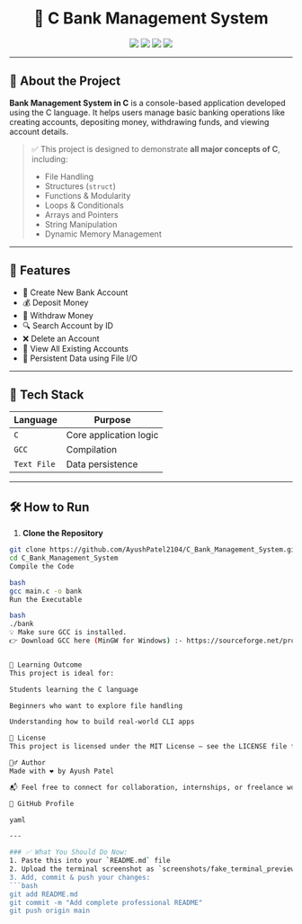 <h1 align="center">🏦 C Bank Management System</h1>

<p align="center">
  <img src="https://img.shields.io/badge/C-language-blue?style=flat-square" />
  <img src="https://img.shields.io/github/languages/code-size/AyushPatel2104/C_Bank_Management_System?style=flat-square" />
  <img src="https://img.shields.io/github/last-commit/AyushPatel2104/C_Bank_Management_System?style=flat-square" />
  <img src="https://img.shields.io/github/license/AyushPatel2104/C_Bank_Management_System?style=flat-square" />
</p>

---

## 📌 About the Project

**Bank Management System in C** is a console-based application developed using the C language. It helps users manage basic banking operations like creating accounts, depositing money, withdrawing funds, and viewing account details.

> ✅ This project is designed to demonstrate **all major concepts of C**, including:
> - File Handling
> - Structures (`struct`)
> - Functions & Modularity
> - Loops & Conditionals
> - Arrays and Pointers
> - String Manipulation
> - Dynamic Memory Management

---

## 🚀 Features

- 🧾 Create New Bank Account  
- 💰 Deposit Money  
- 💸 Withdraw Money  
- 🔍 Search Account by ID  
- ❌ Delete an Account  
- 📄 View All Existing Accounts  
- 💾 Persistent Data using File I/O  

---

## 🔧 Tech Stack

| Language  | Purpose                |
|-----------|------------------------|
| `C`       | Core application logic |
| `GCC`     | Compilation             |
| `Text File` | Data persistence     |

---

## 🛠 How to Run

1. **Clone the Repository**
```bash
git clone https://github.com/AyushPatel2104/C_Bank_Management_System.git
cd C_Bank_Management_System
Compile the Code

bash
gcc main.c -o bank
Run the Executable

bash
./bank
💡 Make sure GCC is installed.
👉 Download GCC here (MinGW for Windows) :- https://sourceforge.net/projects/mingw/


🧠 Learning Outcome
This project is ideal for:

Students learning the C language

Beginners who want to explore file handling

Understanding how to build real-world CLI apps

📄 License
This project is licensed under the MIT License – see the LICENSE file for details.

🙋‍♂️ Author
Made with ❤️ by Ayush Patel

📬 Feel free to connect for collaboration, internships, or freelance work!

🔗 GitHub Profile

yaml

---

### ✅ What You Should Do Now:
1. Paste this into your `README.md` file
2. Upload the terminal screenshot as `screenshots/fake_terminal_preview.png` (I'll help with that if needed)
3. Add, commit & push your changes:
```bash
git add README.md
git commit -m "Add complete professional README"
git push origin main
